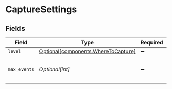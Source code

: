 # CaptureSettings


## Fields

| Field                                                                        | Type                                                                         | Required                                                                     | Description                                                                  |
| ---------------------------------------------------------------------------- | ---------------------------------------------------------------------------- | ---------------------------------------------------------------------------- | ---------------------------------------------------------------------------- |
| `level`                                                                      | [Optional[components.WhereToCapture]](../../models/shared/wheretocapture.md) | :heavy_minus_sign:                                                           | N/A                                                                          |
| `max_events`                                                                 | *Optional[int]*                                                              | :heavy_minus_sign:                                                           | Maximum number of events to capture.                                         |